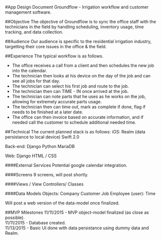 #App Design Document
Groundflow - Irrigation workflow and customer management software.

##Objective
The objective of Groundflow is to sync the office staff with the technicians in the field by handling scheduling, inventory usage, time tracking, and data collection.


##Audience
Our audience is specific to the residential irrigation industry, targetting their core issues in the office & the field.


##Experience
The typical workflow is as follows.
- The office receives a call from a client and then schedules the new job into the calendar.
- The technician then looks at his device on the day of the job and can see all jobs for that day.
- The technician can select his first job and route to the job.
- The technician then can TIME - IN once arrived at the job.
- The technician can note parts that he uses as he works on the job, allowing for extremely accurate parts usage.
- The technician then can time out, mark as complete if done, flag if needs to be finished at a later date.
- The office can then invoice based on accurate information, and if needed call the customer to schedule additional needed time.


##Technical
The current planned stack is as follows:
iOS:
Realm (data persistance to local device)
Swift 2.0

Back-end:
Django
Python
MariaDB

Web:
Django
HTML / CSS

####External Services
Potential google calendar integration.

####Screens
9 screens, will post shortly.

####Views / View Controllers/ Classes

####Data Models
Objects:
Company
Customer
Job
Employee (user):
Time

Will post a web version of the data-model once finalized.

##MVP Milestones
11/11/2015 - MVP object-model finalized (as close as possible).  
11/11/2015 - Database created.  
11/13/2015 - Basic UI done with data persistance using dummy data and Realm.  

